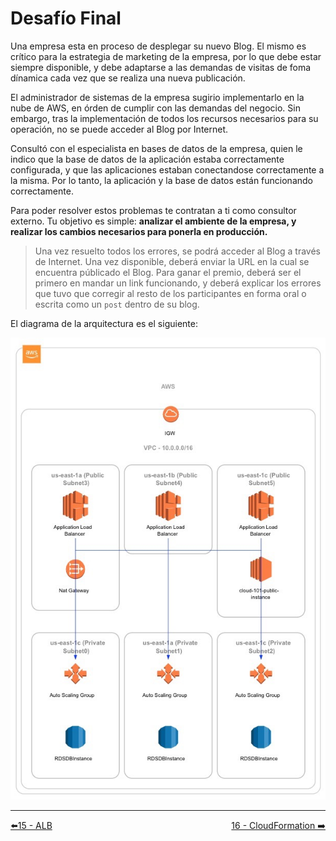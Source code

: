 # Desafío Final

Una empresa esta en proceso de desplegar su nuevo Blog. El mismo es crítico para la estrategia de marketing de la empresa, por lo que debe estar siempre disponible, y debe adaptarse a las demandas de visitas de foma dínamica cada vez que se realiza una nueva publicación.

El administrador de sistemas de la empresa sugirio implementarlo en la nube de AWS, en órden de cumplir con las demandas del negocio. Sin embargo, tras la implementación de todos los recursos necesarios para su operación, no se puede acceder al Blog por Internet.

Consultó con el especialista en bases de datos de la empresa, quien le indico que la base de datos de la aplicación estaba correctamente configurada, y que las aplicaciones estaban conectandose correctamente a la misma. Por lo tanto, la aplicación y la base de datos están funcionando correctamente.

Para poder resolver estos problemas te contratan a ti como consultor externo. Tu objetivo es simple: **analizar el ambiente de la empresa, y realizar los cambios necesarios para ponerla en producción.**

> Una vez resuelto todos los errores, se podrá acceder al Blog a través de Internet. Una vez disponible, deberá enviar la URL en la cual se encuentra públicado el Blog. Para ganar el premio, deberá ser el primero en mandar un link funcionando, y deberá explicar los errores que tuvo que corregir al resto de los participantes en forma oral o escrita como un `post` dentro de su blog.

El diagrama de la arquitectura es el siguiente:

![../imagenes/template.jpg](../imagenes/template.jpg)

---
<div style="width: 100%">
  <div style="float: left"><a href="../guias/15_alb.md">⬅️15 - ALB</a></div>
  <div style="float: right"><a href="../guias/16_cloudformation.md">16 - CloudFormation ➡️</a></div>
</div>